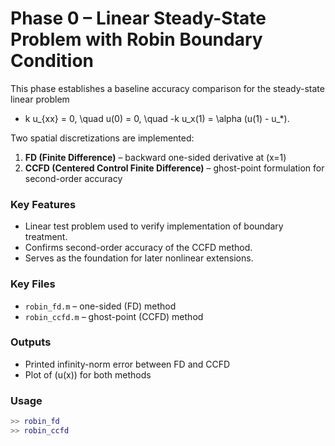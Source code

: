 # Phase 0 – Linear Steady-State Problem with Robin Boundary Condition

This phase establishes a baseline accuracy comparison for the steady-state linear problem

- k u_{xx} = 0, \quad u(0) = 0, \quad -k u_x(1) = \alpha (u(1) - u_*).

Two spatial discretizations are implemented:
1. **FD (Finite Difference)** – backward one-sided derivative at \(x=1\)
2. **CCFD (Centered Control Finite Difference)** – ghost-point formulation for second-order accuracy

### Key Features
- Linear test problem used to verify implementation of boundary treatment.
- Confirms second-order accuracy of the CCFD method.
- Serves as the foundation for later nonlinear extensions.

### Key Files
- `robin_fd.m` – one-sided (FD) method
- `robin_ccfd.m` – ghost-point (CCFD) method

### Outputs
- Printed infinity-norm error between FD and CCFD
- Plot of \(u(x)\) for both methods

### Usage
```matlab
>> robin_fd
>> robin_ccfd
